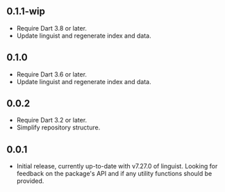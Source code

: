 ## 0.1.1-wip

- Require Dart 3.8 or later.
- Update linguist and regenerate index and data.

## 0.1.0

- Require Dart 3.6 or later.
- Update linguist and regenerate index and data.

## 0.0.2

- Require Dart 3.2 or later.
- Simplify repository structure.

## 0.0.1

- Initial release, currently up-to-date with v7.27.0 of linguist.
  Looking for feedback on the package's API and
  if any utility functions should be provided.
